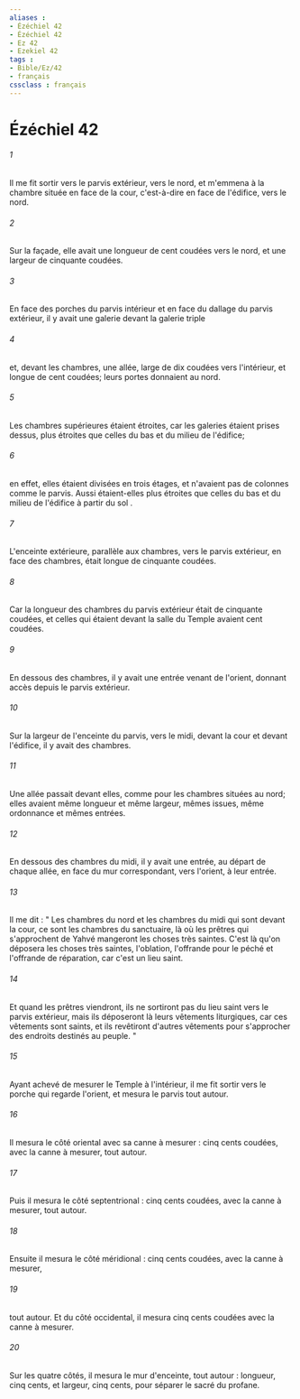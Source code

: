 ```yaml
---
aliases : 
- Ézéchiel 42
- Ézéchiel 42
- Ez 42
- Ezekiel 42
tags : 
- Bible/Ez/42
- français
cssclass : français
---
```


# Ézéchiel 42

###### 1
Il me fit sortir vers le parvis extérieur, vers le nord, et m'emmena à la chambre située en face de la cour, c'est-à-dire en face de l'édifice, vers le nord. 
###### 2
Sur la façade, elle avait une longueur de cent coudées vers le nord, et une largeur de cinquante coudées. 
###### 3
En face des porches du parvis intérieur et en face du dallage du parvis extérieur, il y avait une galerie devant la galerie triple 
###### 4
et, devant les chambres, une allée, large de dix coudées vers l'intérieur, et longue de cent coudées; leurs portes donnaient au nord. 
###### 5
Les chambres supérieures étaient étroites, car les galeries étaient prises dessus, plus étroites que celles du bas et du milieu de l'édifice; 
###### 6
en effet, elles étaient divisées en trois étages, et n'avaient pas de colonnes comme le parvis. Aussi étaient-elles plus étroites que celles du bas et du milieu de l'édifice à partir du sol . 
###### 7
L'enceinte extérieure, parallèle aux chambres, vers le parvis extérieur, en face des chambres, était longue de cinquante coudées. 
###### 8
Car la longueur des chambres du parvis extérieur était de cinquante coudées, et celles qui étaient devant la salle du Temple avaient cent coudées. 
###### 9
En dessous des chambres, il y avait une entrée venant de l'orient, donnant accès depuis le parvis extérieur. 
###### 10
Sur la largeur de l'enceinte du parvis, vers le midi, devant la cour et devant l'édifice, il y avait des chambres. 
###### 11
Une allée passait devant elles, comme pour les chambres situées au nord; elles avaient même longueur et même largeur, mêmes issues, même ordonnance et mêmes entrées. 
###### 12
En dessous des chambres du midi, il y avait une entrée, au départ de chaque allée, en face du mur correspondant, vers l'orient, à leur entrée. 
###### 13
Il me dit : " Les chambres du nord et les chambres du midi qui sont devant la cour, ce sont les chambres du sanctuaire, là où les prêtres qui s'approchent de Yahvé mangeront les choses très saintes. C'est là qu'on déposera les choses très saintes, l'oblation, l'offrande pour le péché et l'offrande de réparation, car c'est un lieu saint. 
###### 14
Et quand les prêtres viendront, ils ne sortiront pas du lieu saint vers le parvis extérieur, mais ils déposeront là leurs vêtements liturgiques, car ces vêtements sont saints, et ils revêtiront d'autres vêtements pour s'approcher des endroits destinés au peuple. " 
###### 15
Ayant achevé de mesurer le Temple à l'intérieur, il me fit sortir vers le porche qui regarde l'orient, et mesura le parvis tout autour. 
###### 16
Il mesura le côté oriental avec sa canne à mesurer : cinq cents coudées, avec la canne à mesurer, tout autour. 
###### 17
Puis il mesura le côté septentrional : cinq cents coudées, avec la canne à mesurer, tout autour. 
###### 18
Ensuite il mesura le côté méridional : cinq cents coudées, avec la canne à mesurer, 
###### 19
tout autour. Et du côté occidental, il mesura cinq cents coudées avec la canne à mesurer. 
###### 20
Sur les quatre côtés, il mesura le mur d'enceinte, tout autour : longueur, cinq cents, et largeur, cinq cents, pour séparer le sacré du profane. 
